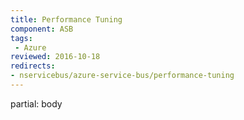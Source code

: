 ```yaml
---
title: Performance Tuning
component: ASB
tags:
 - Azure
reviewed: 2016-10-18
redirects:
- nservicebus/azure-service-bus/performance-tuning
---
```


partial: body

